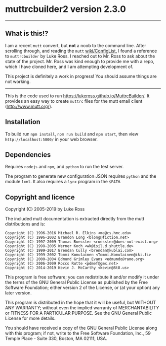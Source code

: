 # muttrcbuilder2 version 2.3.0
---

## What is this!?

I am a recent `mutt` convert, but **not** a noob to the command line. After scrolling through, and reading the `mutt`
[wiki/ConfigList](https://gitlab.com/muttmua/mutt/-/wikis/ConfigList), I found a reference to `muttrcbuilder` by Luke
Ross. I reached out to Mr. Ross to ask about the state of the project. Mr. Ross was kind enough to provide me with a
repo, which I have cloned here, and I am attempting development of.

This project is definitely a work in progress! You should assume things are not working.

---
This is the code used to run <https://lukeross.github.io/MuttrcBuilder/>. It
provides an easy way to create `muttrc` files for the mutt email client
(<http://www.mutt.org/>).

## Installation

To build run `npm install`, `npm run build` and `npm start`, then view
`http://localhost:5000/` in your web browser.

## Dependencies

Requires `nodejs` and `npm`, and `python` to run the test server.

The program to generate new configuration JSON requires `python` and the
module `lxml`.  It also requires a `lynx` program in the `$PATH`.

## Copyright and licence

Copyright (C) 2005-2019 by Luke Ross

The included mutt documentation is extracted directly from the mutt
distributions and is:

    Copyright (C) 1996-2016 Michael R. Elkins <me@cs.hmc.edu>
    Copyright (C) 1996-2002 Brandon Long <blong@fiction.net>
    Copyright (C) 1997-2009 Thomas Roessler <roessler@does-not-exist.org>
    Copyright (C) 1998-2005 Werner Koch <wk@isil.d.shuttle.de>
    Copyright (C) 1999-2017 Brendan Cully <brendan@kublai.com>
    Copyright (C) 1999-2002 Tommi Komulainen <Tommi.Komulainen@iki.fi>
    Copyright (C) 2000-2004 Edmund Grimley Evans <edmundo@rano.org>
    Copyright (C) 2006-2009 Rocco Rutte <pdmef@gmx.net>
    Copyright (C) 2014-2019 Kevin J. McCarthy <kevin@8t8.us>

This program is free software; you can redistribute it and/or modify
it under the terms of the GNU General Public License as published by
the Free Software Foundation; either version 2 of the License, or
(at your option) any later version.

This program is distributed in the hope that it will be useful,
but WITHOUT ANY WARRANTY; without even the implied warranty of
MERCHANTABILITY or FITNESS FOR A PARTICULAR PURPOSE.  See the
GNU General Public License for more details.

You should have received a copy of the GNU General Public License
along with this program; if not, write to the Free Software
Foundation, Inc., 59 Temple Place - Suite 330, Boston, MA  02111, USA.
